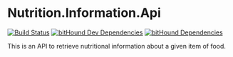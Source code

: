 # Nutrition.Information.Api
[![Build Status](https://travis-ci.org/NutritionMate/Nutrition.Information.Api.svg?branch=master)](https://travis-ci.org/NutritionMate/Nutrition.Information.Api) [![bitHound Dev Dependencies](https://www.bithound.io/github/RowanJKWalker/Nutrition.Information.Api/badges/devDependencies.svg)](https://www.bithound.io/github/RowanJKWalker/Nutrition.Information.Api/master/dependencies/npm) [![bitHound Dependencies](https://www.bithound.io/github/RowanJKWalker/Nutrition.Information.Api/badges/dependencies.svg)](https://www.bithound.io/github/RowanJKWalker/Nutrition.Information.Api/master/dependencies/npm)

This is an API to retrieve nutritional information about a given item of food.
